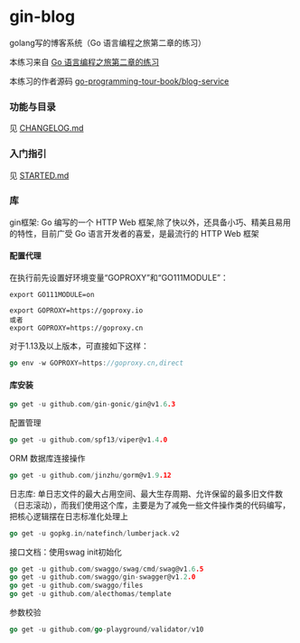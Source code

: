# gin-blog

golang写的博客系统（Go 语言编程之旅第二章的练习）

本练习来自 [Go 语言编程之旅第二章的练习](https://golang2.eddycjy.com/posts/ch2/01-simple-server/)

本练习的作者源码 [go-programming-tour-book/blog-service](https://github.com/go-programming-tour-book/blog-service)

### 功能与目录

见 [CHANGELOG.md](CHANGELOG.md)

### 入门指引

见 [STARTED.md](STARTED.md)

### 库

gin框架: Go 编写的一个 HTTP Web 框架,除了快以外，还具备小巧、精美且易用的特性，目前广受 Go 语言开发者的喜爱，是最流行的 HTTP Web 框架


#### 配置代理

在执行前先设置好环境变量“GOPROXY”和“GO111MODULE”：
```shell
export GO111MODULE=on 

export GOPROXY=https://goproxy.io
或者
export GOPROXY=https://goproxy.cn 
```
对于1.13及以上版本，可直接如下这样：
```go
go env -w GOPROXY=https://goproxy.cn,direct 
```

#### 库安装

```go
go get -u github.com/gin-gonic/gin@v1.6.3
```

配置管理

```go
go get -u github.com/spf13/viper@v1.4.0
```

ORM 数据库连接操作

```go
go get -u github.com/jinzhu/gorm@v1.9.12
```

日志库: 单日志文件的最大占用空间、最大生存周期、允许保留的最多旧文件数（日志滚动），而我们使用这个库，主要是为了减免一些文件操作类的代码编写，把核心逻辑摆在日志标准化处理上

```go
go get -u gopkg.in/natefinch/lumberjack.v2
```

接口文档：使用swag init初始化

```go
go get -u github.com/swaggo/swag/cmd/swag@v1.6.5
go get -u github.com/swaggo/gin-swagger@v1.2.0 
go get -u github.com/swaggo/files
go get -u github.com/alecthomas/template
```

参数校验

```go
go get -u github.com/go-playground/validator/v10
```